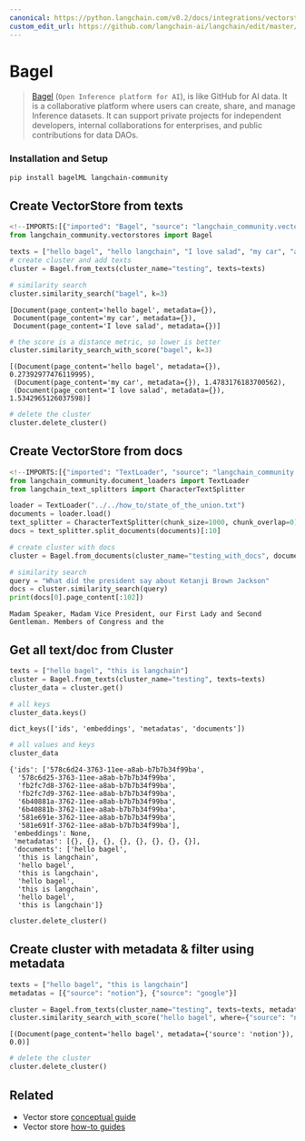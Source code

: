 ```yaml
---
canonical: https://python.langchain.com/v0.2/docs/integrations/vectorstores/bagel/
custom_edit_url: https://github.com/langchain-ai/langchain/edit/master/docs/docs/integrations/vectorstores/bagel.ipynb
---
```


# Bagel

> [Bagel](https://www.bagel.net/) (`Open Inference platform for AI`), is like GitHub for AI data.
It is a collaborative platform where users can create,
share, and manage Inference datasets. It can support private projects for independent developers,
internal collaborations for enterprises, and public contributions for data DAOs.

### Installation and Setup

```bash
pip install bagelML langchain-community
```



## Create VectorStore from texts


```python
<!--IMPORTS:[{"imported": "Bagel", "source": "langchain_community.vectorstores", "docs": "https://api.python.langchain.com/en/latest/vectorstores/langchain_community.vectorstores.bagel.Bagel.html", "title": "Bagel"}]-->
from langchain_community.vectorstores import Bagel

texts = ["hello bagel", "hello langchain", "I love salad", "my car", "a dog"]
# create cluster and add texts
cluster = Bagel.from_texts(cluster_name="testing", texts=texts)
```


```python
# similarity search
cluster.similarity_search("bagel", k=3)
```



```output
[Document(page_content='hello bagel', metadata={}),
 Document(page_content='my car', metadata={}),
 Document(page_content='I love salad', metadata={})]
```



```python
# the score is a distance metric, so lower is better
cluster.similarity_search_with_score("bagel", k=3)
```



```output
[(Document(page_content='hello bagel', metadata={}), 0.27392977476119995),
 (Document(page_content='my car', metadata={}), 1.4783176183700562),
 (Document(page_content='I love salad', metadata={}), 1.5342965126037598)]
```



```python
# delete the cluster
cluster.delete_cluster()
```

## Create VectorStore from docs


```python
<!--IMPORTS:[{"imported": "TextLoader", "source": "langchain_community.document_loaders", "docs": "https://api.python.langchain.com/en/latest/document_loaders/langchain_community.document_loaders.text.TextLoader.html", "title": "Bagel"}, {"imported": "CharacterTextSplitter", "source": "langchain_text_splitters", "docs": "https://api.python.langchain.com/en/latest/character/langchain_text_splitters.character.CharacterTextSplitter.html", "title": "Bagel"}]-->
from langchain_community.document_loaders import TextLoader
from langchain_text_splitters import CharacterTextSplitter

loader = TextLoader("../../how_to/state_of_the_union.txt")
documents = loader.load()
text_splitter = CharacterTextSplitter(chunk_size=1000, chunk_overlap=0)
docs = text_splitter.split_documents(documents)[:10]
```


```python
# create cluster with docs
cluster = Bagel.from_documents(cluster_name="testing_with_docs", documents=docs)
```


```python
# similarity search
query = "What did the president say about Ketanji Brown Jackson"
docs = cluster.similarity_search(query)
print(docs[0].page_content[:102])
```
```output
Madam Speaker, Madam Vice President, our First Lady and Second Gentleman. Members of Congress and the
```
## Get all text/doc from Cluster


```python
texts = ["hello bagel", "this is langchain"]
cluster = Bagel.from_texts(cluster_name="testing", texts=texts)
cluster_data = cluster.get()
```


```python
# all keys
cluster_data.keys()
```



```output
dict_keys(['ids', 'embeddings', 'metadatas', 'documents'])
```



```python
# all values and keys
cluster_data
```



```output
{'ids': ['578c6d24-3763-11ee-a8ab-b7b7b34f99ba',
  '578c6d25-3763-11ee-a8ab-b7b7b34f99ba',
  'fb2fc7d8-3762-11ee-a8ab-b7b7b34f99ba',
  'fb2fc7d9-3762-11ee-a8ab-b7b7b34f99ba',
  '6b40881a-3762-11ee-a8ab-b7b7b34f99ba',
  '6b40881b-3762-11ee-a8ab-b7b7b34f99ba',
  '581e691e-3762-11ee-a8ab-b7b7b34f99ba',
  '581e691f-3762-11ee-a8ab-b7b7b34f99ba'],
 'embeddings': None,
 'metadatas': [{}, {}, {}, {}, {}, {}, {}, {}],
 'documents': ['hello bagel',
  'this is langchain',
  'hello bagel',
  'this is langchain',
  'hello bagel',
  'this is langchain',
  'hello bagel',
  'this is langchain']}
```



```python
cluster.delete_cluster()
```

## Create cluster with metadata & filter using metadata


```python
texts = ["hello bagel", "this is langchain"]
metadatas = [{"source": "notion"}, {"source": "google"}]

cluster = Bagel.from_texts(cluster_name="testing", texts=texts, metadatas=metadatas)
cluster.similarity_search_with_score("hello bagel", where={"source": "notion"})
```



```output
[(Document(page_content='hello bagel', metadata={'source': 'notion'}), 0.0)]
```



```python
# delete the cluster
cluster.delete_cluster()
```


## Related

- Vector store [conceptual guide](/docs/concepts/#vector-stores)
- Vector store [how-to guides](/docs/how_to/#vector-stores)